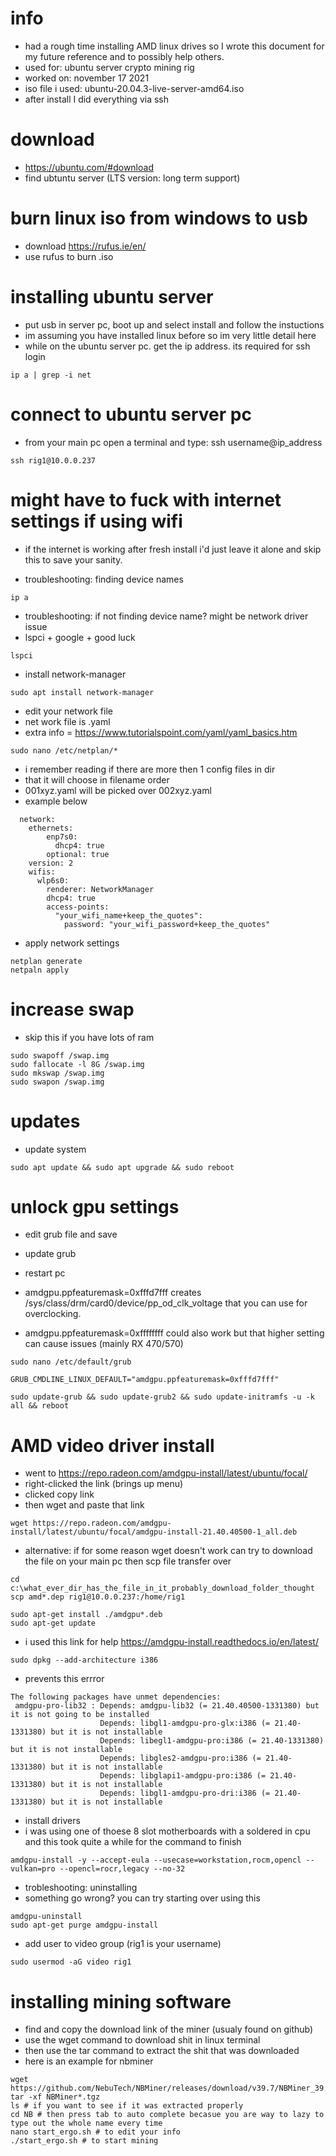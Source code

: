 # info
- had a rough time installing AMD linux drives so I wrote this document for my future reference and to possibly help others.
- used for: ubuntu server crypto mining rig
- worked on: november 17 2021
- iso file i used: ubuntu-20.04.3-live-server-amd64.iso
- after install I did everything via ssh

# download
- https://ubuntu.com/#download
- find ubtuntu server (LTS version: long term support)

# burn linux iso from windows to usb
- download https://rufus.ie/en/
- use rufus to burn .iso

# installing ubuntu server
- put usb in server pc, boot up and select install and follow the instuctions
- im assuming you have installed linux before so im very little detail here
- while on the ubuntu server pc. get the ip address. its required for ssh login
```
ip a | grep -i net
```

# connect to ubuntu server pc
- from your main pc open a terminal and type: ssh username@ip_address
```
ssh rig1@10.0.0.237
```

# might have to fuck with internet settings if using wifi
- if the internet is working after fresh install i'd just leave it alone and skip this to save your sanity.

- troubleshooting: finding device names
```
ip a
```

- troubleshooting: if not finding device name? might be network driver issue
- lspci + google + good luck
```
lspci
```

- install network-manager

```
sudo apt install network-manager
```

- edit your network file
- net work file is .yaml
- extra info = https://www.tutorialspoint.com/yaml/yaml_basics.htm
```
sudo nano /etc/netplan/*
```
- i remember reading if there are more then 1 config files in dir
- that it will choose in filename order
- 001xyz.yaml will be picked over 002xyz.yaml
- example below
```
  network:
    ethernets:
        enp7s0:
          dhcp4: true
        optional: true
    version: 2
    wifis:
      wlp6s0:
        renderer: NetworkManager
        dhcp4: true
        access-points:
          "your_wifi_name+keep_the_quotes":
            password: "your_wifi_password+keep_the_quotes"   
```

- apply network settings
```
netplan generate
netpaln apply
```

# increase swap
- skip this if you have lots of ram

```
sudo swapoff /swap.img
sudo fallocate -l 8G /swap.img
sudo mkswap /swap.img
sudo swapon /swap.img
```

# updates
- update system
```
sudo apt update && sudo apt upgrade && sudo reboot
```

# unlock gpu settings
- edit grub file and save
- update grub
- restart pc

- amdgpu.ppfeaturemask=0xfffd7fff creates /sys/class/drm/card0/device/pp_od_clk_voltage that you can use for overclocking.
- amdgpu.ppfeaturemask=0xffffffff could also work but that higher setting can cause issues (mainly RX 470/570)

```
sudo nano /etc/default/grub
```

```
GRUB_CMDLINE_LINUX_DEFAULT="amdgpu.ppfeaturemask=0xfffd7fff"
```

```
sudo update-grub && sudo update-grub2 && sudo update-initramfs -u -k all && reboot
```

# AMD video driver install
- went to https://repo.radeon.com/amdgpu-install/latest/ubuntu/focal/
- right-clicked the link (brings up menu)
- clicked copy link 
- then wget and paste that link

```
wget https://repo.radeon.com/amdgpu-install/latest/ubuntu/focal/amdgpu-install-21.40.40500-1_all.deb
```

- alternative: if for some reason wget doesn't work can try to download the file on your main pc then scp file transfer over

```
cd c:\what_ever_dir_has_the_file_in_it_probably_download_folder_thought
scp amd*.dep rig1@10.0.0.237:/home/rig1
```

```
sudo apt-get install ./amdgpu*.deb
sudo apt-get update
```

- i used this link for help https://amdgpu-install.readthedocs.io/en/latest/


```
sudo dpkg --add-architecture i386
```

- prevents this errror
```
The following packages have unmet dependencies:
 amdgpu-pro-lib32 : Depends: amdgpu-lib32 (= 21.40.40500-1331380) but it is not going to be installed
                    Depends: libgl1-amdgpu-pro-glx:i386 (= 21.40-1331380) but it is not installable
                    Depends: libegl1-amdgpu-pro:i386 (= 21.40-1331380) but it is not installable
                    Depends: libgles2-amdgpu-pro:i386 (= 21.40-1331380) but it is not installable
                    Depends: libglapi1-amdgpu-pro:i386 (= 21.40-1331380) but it is not installable
                    Depends: libgl1-amdgpu-pro-dri:i386 (= 21.40-1331380) but it is not installable

```

- install drivers
- i was using one of thoese 8 slot motherboards with a soldered in cpu and this took quite a while for the command to finish
```
amdgpu-install -y --accept-eula --usecase=workstation,rocm,opencl --vulkan=pro --opencl=rocr,legacy --no-32 
```


- trobleshooting: uninstalling
- something go wrong? you can try starting over using this
```
amdgpu-uninstall
sudo apt-get purge amdgpu-install
```


- add user to video group  (rig1 is your username)
```
sudo usermod -aG video rig1
```




# installing mining software
- find and copy the download link of the miner (usualy found on github)
- use the wget command to download shit in linux terminal
- then use the tar command to extract the shit that was downloaded
- here is an example for nbminer

```
wget https://github.com/NebuTech/NBMiner/releases/download/v39.7/NBMiner_39.7_Linux.tgz
tar -xf NBMiner*.tgz
ls # if you want to see if it was extracted properly
cd NB # then press tab to auto complete becasue you are way to lazy to type out the whole name every time
nano start_ergo.sh # to edit your info
./start_ergo.sh # to start mining
```



